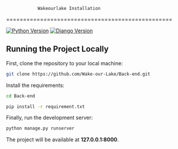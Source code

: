                 Wakeourlake Installation
=================================================

[![Python Version](https://img.shields.io/badge/python-3.6-brightgreen.svg)](https://python.org)
[![Django Version](https://img.shields.io/badge/django-1.11-brightgreen.svg)](https://djangoproject.com)


## Running the Project Locally

First, clone the repository to your local machine:

```bash
git clone https://github.com/Wake-our-Lake/Back-end.git
```


Install the requirements:

```bash
cd Back-end

pip install -r requirement.txt
```

Finally, run the development server:

```bash
python manage.py runserver
```

The project will be available at **127.0.0.1:8000**.
